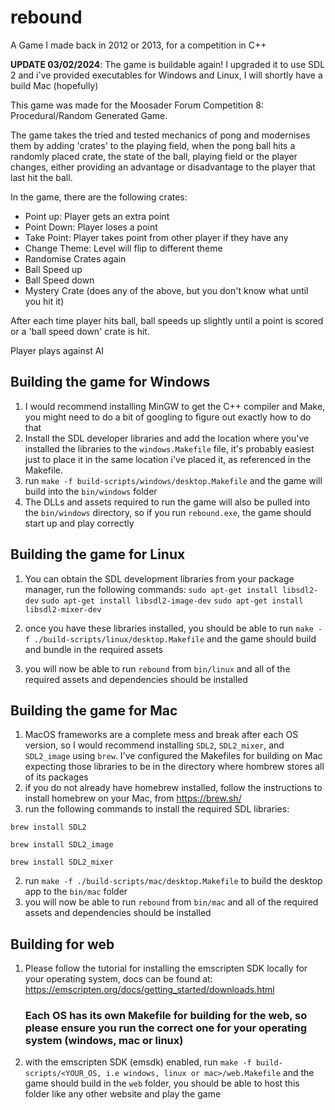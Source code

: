 # rebound

A Game I made back in 2012 or 2013, for a competition in C++

**UPDATE 03/02/2024**: The game is buildable again! I upgraded it to use SDL 2 and i've provided executables for Windows and Linux, I will shortly have a build Mac (hopefully)

This game was made for the Moosader Forum Competition 8: Procedural/Random Generated Game.

The game takes the tried and tested mechanics of pong and modernises them by adding 'crates' to the playing field,
when the pong ball hits a randomly placed crate, the state of the ball, playing field or the player changes, either
providing an advantage or disadvantage to the player that last hit the ball.

In the game, there are the following crates:

- Point up: Player gets an extra point
- Point Down: Player loses a point
- Take Point: Player takes point from other player if they have any
- Change Theme: Level will flip to different theme
- Randomise Crates again
- Ball Speed up
- Ball Speed down
- Mystery Crate (does any of the above, but you don't know what until you hit it)

After each time player hits ball, ball speeds up slightly until a point is scored or a 'ball speed down' crate is hit.

Player plays against AI

## Building the game for Windows

1. I would recommend installing MinGW to get the C++ compiler and Make, you might need to do a bit of googling to figure out exactly how to do that
2. Install the SDL developer libraries and add the location where you've installed the libraries to the `windows.Makefile` file, it's probably easiest just to place it in the same location i've placed it, as referenced in the Makefile.
3. run `make -f build-scripts/windows/desktop.Makefile` and the game will build into the `bin/windows` folder
4. The DLLs and assets required to run the game will also be pulled into the `bin/windows` directory, so if you run `rebound.exe`, the game should start up and play correctly

## Building the game for Linux

1. You can obtain the SDL development libraries from your package manager, run the following commands:
   `sudo apt-get install libsdl2-dev`
   `sudo apt-get install libsdl2-image-dev`
   `sudo apt-get install libsdl2-mixer-dev`

2. once you have these libraries installed, you should be able to run `make -f ./build-scripts/linux/desktop.Makefile` and the game should build and bundle in the required assets
3. you will now be able to run `rebound` from `bin/linux` and all of the required assets and dependencies should be installed

## Building the game for Mac

1. MacOS frameworks are a complete mess and break after each OS version, so I would recommend installing `SDL2`, `SDL2_mixer`, and `SDL2_image` using `brew`. I've configured the Makefiles for building on Mac expecting those libraries to be in the directory where hombrew stores all of its packages
2. if you do not already have homebrew installed, follow the instructions to install homebrew on your Mac, from https://brew.sh/
3. run the following commands to install the required SDL libraries:

`brew install SDL2`

`brew install SDL2_image`

`brew install SDL2_mixer`

2. run `make -f ./build-scripts/mac/desktop.Makefile` to build the desktop app to the `bin/mac` folder
3. you will now be able to run `rebound` from `bin/mac` and all of the required assets and dependencies should be installed

## Building for web

1. Please follow the tutorial for installing the emscripten SDK locally for your operating system, docs can be found at: https://emscripten.org/docs/getting_started/downloads.html

   ### **Each OS has its own Makefile for building for the web, so please ensure you run the correct one for your operating system (windows, mac or linux)**

2. with the emscripten SDK (emsdk) enabled, run `make -f build-scripts/<YOUR_OS, i.e windows, linux or mac>/web.Makefile` and the game should build in the `web` folder, you should be able to host this folder like any other website and play the game
